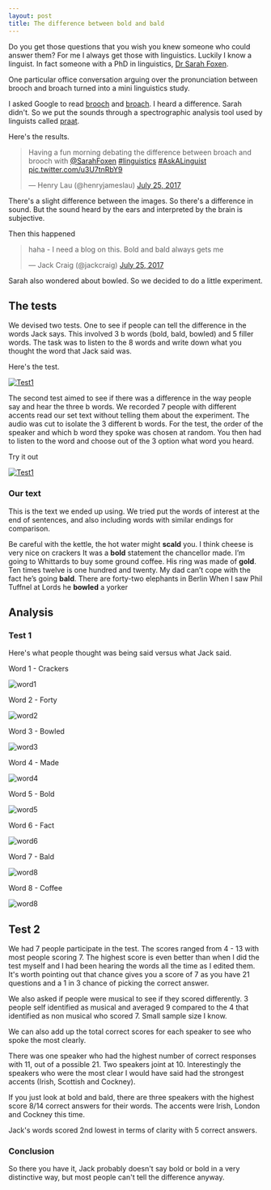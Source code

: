 ```yaml
---
layout: post
title: The difference between bold and bald
---
```


Do you get those questions that you wish you knew someone who could answer them? For me I always get those with linguistics. Luckily I know a linguist. In fact someone with a PhD in linguistics, [Dr Sarah Foxen](https://twitter.com/sarahfoxen). 

One particular office conversation arguing over the pronunciation between brooch and broach turned into a mini linguistics study. 

I asked Google to read [brooch](http://ssl.gstatic.com/dictionary/static/sounds/20160317/brooch--_gb_1.mp3) and [broach](http://ssl.gstatic.com/dictionary/static/sounds/20160317/broach--_gb_1.mp3). I heard a difference. Sarah didn't. So we put the sounds through a spectrographic analysis tool used by linguists called [praat](http://www.fon.hum.uva.nl/praat/). 

Here's the results. 

<blockquote class="twitter-tweet" data-lang="en"><p lang="en" dir="ltr">Having a fun morning debating the difference between broach and brooch with <a href="https://twitter.com/SarahFoxen?ref_src=twsrc%5Etfw">@SarahFoxen</a> <a href="https://twitter.com/hashtag/linguistics?src=hash&amp;ref_src=twsrc%5Etfw">#linguistics</a> <a href="https://twitter.com/hashtag/AskALinguist?src=hash&amp;ref_src=twsrc%5Etfw">#AskALinguist</a> <a href="https://t.co/u3U7tnRbY9">pic.twitter.com/u3U7tnRbY9</a></p>&mdash; Henry Lau (@henryjameslau) <a href="https://twitter.com/henryjameslau/status/889769220057313280?ref_src=twsrc%5Etfw">July 25, 2017</a></blockquote>
<script async src="//platform.twitter.com/widgets.js" charset="utf-8"></script>

There's a slight difference between the images. So there's a difference in sound. But the sound heard by the ears and interpreted by the brain is subjective. 

Then this happened
<blockquote class="twitter-tweet" data-conversation="none" data-lang="en"><p lang="en" dir="ltr">haha - I need a blog on this. Bold and bald always gets me</p>&mdash; Jack Craig (@jackcraig) <a href="https://twitter.com/jackcraig/status/889771804914581504?ref_src=twsrc%5Etfw">July 25, 2017</a></blockquote>
<script async src="//platform.twitter.com/widgets.js" charset="utf-8"></script>

Sarah also wondered about bowled. So we decided to do a little experiment. 

## The tests

We devised two tests. One to see if people can tell the difference in the words Jack says. This involved 3 b words (bold, bald, bowled) and 5 filler words. The task was to listen to the 8 words and write down what you thought the word that Jack said was. 

Here's the test.

[![Test1](http://img.youtube.com/vi/aKoJBMsFpW4/0.jpg)](http://www.youtube.com/watch?v=aKoJBMsFpW4 "Linguistics test 1")



The second test aimed to see if there was a difference in the way people say and hear the three b words. We recorded 7 people with different accents read our set text without telling them about the experiment. The audio was cut to isolate the 3 different b words. For the test, the order of the speaker and which b word they spoke was chosen at random. You then had to listen to the word and choose out of the 3 option what word you heard.

Try it out 

[![Test1](http://img.youtube.com/vi/CjRl3XOVU38/0.jpg)](http://www.youtube.com/watch?v=CjRl3XOVU38 "Linguistics test 1")

### Our text

This is the text we ended up using. We tried put the words of interest at the end of sentences, and also including words with similar endings for comparison. 

Be careful with the kettle, the hot water might **scald** you.
I think cheese is very nice on crackers
It was a **bold** statement the chancellor made.
I’m going to Whittards to buy some ground coffee.
His ring was made of **gold**.
Ten times twelve is one hundred and twenty.
My dad can’t cope with the fact he’s going **bald**.
There are forty-two elephants in Berlin
When I saw Phil Tuffnel at Lords he **bowled** a yorker

## Analysis
### Test 1
Here's what people thought was being said versus what Jack said.

Word 1 - Crackers

![word1](http://henryjameslau.github.io/_media/word1.png)

Word 2 - Forty

![word2](http://henryjameslau.github.io/_media/word2.png)

Word 3 - Bowled

![word3](http://henryjameslau.github.io/_media/word4.png)

Word 4 - Made

![word4](http://henryjameslau.github.io/_media/word4.png)

Word 5 - Bold

![word5](http://henryjameslau.github.io/_media/word5.png)

Word 6 - Fact

![word6](http://henryjameslau.github.io/_media/word6.png)

Word 7 - Bald

![word8](http://henryjameslau.github.io/_media/word7.png)

Word 8 - Coffee

![word8](http://henryjameslau.github.io/_media/word8.png)

## Test 2
We had 7 people participate in the test. The scores ranged from 4 - 13 with most people scoring 7. The highest score is even better than when I did the test myself and I had been hearing the words all the time as I edited them. It's worth pointing out that chance gives you a score of 7 as you have 21 questions and a 1 in 3 chance of picking the correct answer. 

We also asked if people were musical to see if they scored differently. 3 people self identified as musical and averaged 9 compared to the 4 that identified as non musical who scored 7. Small sample size I know. 

We can also add up the total correct scores for each speaker to see who spoke the most clearly.

There was one speaker who had the highest number of correct responses with 11, out of a possible 21. Two speakers joint at 10. Interestingly the speakers who were the most clear I would have said had the strongest accents (Irish, Scottish and Cockney). 

If you just look at bold and bald, there are three speakers with the highest score 8/14 correct answers for their words. The accents were Irish, London and Cockney this time. 

Jack's words scored 2nd lowest in terms of clarity with 5 correct answers. 

### Conclusion

So there you have it, Jack probably doesn't say bold or bold in a very distinctive way, but most people can't tell the difference anyway. 
